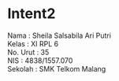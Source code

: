 # Intent2

Nama  : Sheila Salsabila Ari Putri  <br>
Kelas : XI RPL 6 <br>
No. Urut  : 35 <br>
NIS : 4838/1557.070 <br>
Sekolah : SMK Telkom Malang <br>

